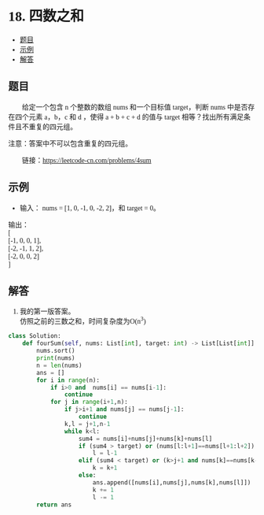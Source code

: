 <font face="微软雅黑">

# 18. 四数之和

- [题目](#题目)
- [示例](#示例)
- [解答](#解答)

## 题目
&emsp;&emsp;给定一个包含 n 个整数的数组 nums 和一个目标值 target，判断 nums 中是否存在四个元素 a，b，c 和 d ，使得 a + b + c + d 的值与 target 相等？找出所有满足条件且不重复的四元组。<br/>

注意：答案中不可以包含重复的四元组。

&emsp;&emsp;链接：https://leetcode-cn.com/problems/4sum

## 示例
*  输入： nums = [1, 0, -1, 0, -2, 2]，和 target = 0。

输出：<br/>
[<br/>
  [-1,  0, 0, 1],<br/>
  [-2, -1, 1, 2],<br/>
  [-2,  0, 0, 2]<br/>
]<br/>

## 解答

1. 我的第一版答案。<br/>
仿照之前的三数之和，时间复杂度为O(n<sup>3</sup>)
```python
class Solution:
    def fourSum(self, nums: List[int], target: int) -> List[List[int]]:
        nums.sort()
        print(nums)
        n = len(nums)
        ans = []
        for i in range(n):
            if i>0 and  nums[i] == nums[i-1]:
                continue
            for j in range(i+1,n):
                if j>i+1 and nums[j] == nums[j-1]:
                    continue
                k,l = j+1,n-1
                while k<l:
                    sum4 = nums[i]+nums[j]+nums[k]+nums[l]
                    if (sum4 > target) or (nums[l:l+1]==nums[l+1:l+2]):
                        l = l-1
                    elif (sum4 < target) or (k>j+1 and nums[k]==nums[k-1]):
                        k = k+1
                    else:
                        ans.append([nums[i],nums[j],nums[k],nums[l]])
                        k += 1
                        l -= 1
        return ans

```

</font>


